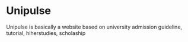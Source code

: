 # Unipulse
Unipulse is basically a website based on university admission guideline, tutorial, hiherstudies, scholaship
